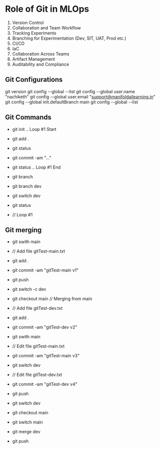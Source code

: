 # Role of Git in MLOps

1. Version Control
2. Collaboration and Team Workflow
3. Tracking Experiments
4. Branching for Experimentation (Dev, SIT, UAT, Prod etc.)
5. CI/CD
6. IaC
7. Collaboration Across Teams
8. Artifact Management
9. Auditability and Compliance

## Git Configurations

git version
git config --global --list
git config --global user.name "nachiketh"
git config --global user.email "support@manifoldailearning.in"
git config --global init.defaultBranch main
git config --global --list

## Git Commands

- git init
.. Loop #1 Start
- git add .
- git status
- git commit -am "..."
- git status
.. Loop #1 End

- git branch
- git branch dev
- git switch dev
- git status
- // Loop #1

## Git merging

- git swith main
- // Add file gitTest-main.txt
- git add .
- git commit -am "gitTest-main v1"
- git push 

- git switch -c dev
- git checkout main // Merging from main
- // Add file gitTest-dev.txt
- git add .
- git commit -am "gitTest-dev v2"

- git swith main
- // Edit file gitTest-main.txt
- git commit -am "gitTest-main v3"

- git switch dev
- // Edit file gitTest-dev.txt
- git commit -am "gitTest-dev v4"
- git push

- git switch dev
- git checkout main

- git switch main
- git merge dev
- git push

